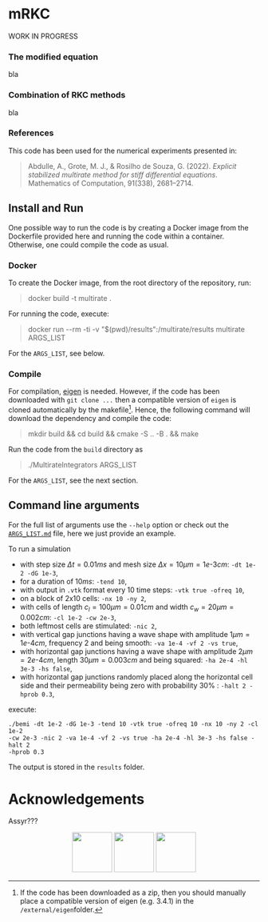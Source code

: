 # mRKC
WORK IN PROGRESS

### The modified equation
bla

### Combination of RKC methods
bla 


### References
This code has been used for the numerical experiments presented in:

>Abdulle, A., Grote, M. J., & Rosilho de Souza, G. (2022). _Explicit stabilized multirate method for stiff differential equations_. Mathematics of Computation, 91(338), 2681–2714.


## Install and Run
One possible way to run the code is by creating a Docker image from the Dockerfile provided here and running the code within a container. Otherwise, one could compile the code as usual.

### Docker
To create the Docker image, from the root directory of the repository, run:
> docker build -t multirate .  

For running the code, execute:
> docker run --rm -ti -v "$(pwd)/results":/multirate/results multirate ARGS_LIST

For the `ARGS_LIST`, see below.

### Compile
For compilation, [eigen](https://eigen.tuxfamily.org/index.php?title=Main_Page) is needed. However, if the code has been downloaded with `git clone ...` then a compatible version of `eigen` is cloned automatically by the makefile[^eigen]. Hence, the following command will download the dependency and compile the code:

> mkdir build && cd build && cmake -S .. -B . && make

Run the code from the ``build`` directory as
> ./MultirateIntegrators ARGS_LIST

For the `ARGS_LIST`, see the next section.

## Command line arguments
For the full list of arguments use the `--help` option or check out the [`ARGS_LIST.md`](ARGS_LIST.md) file, here we just provide an example.

To run a simulation

- with step size $\Delta t=0.01 ms$ and mesh size $\Delta x=10\mu m=1e\text{-}3cm$: `-dt 1e-2 -dG 1e-3`,
- for a duration of $10ms$: `-tend 10`,
- with output in `.vtk` format every 10 time steps: `-vtk true -ofreq 10`,
- on a block of 2x10 cells: `-nx 10 -ny 2`,
- with cells of length $c_l=100\mu m=0.01 cm$ and width $c_w=20\mu m=0.002 cm$: `-cl 1e-2 -cw 2e-3`,
- both leftmost cells are stimulated: `-nic 2`,
- with vertical gap junctions having a wave shape with amplitude $1\mu m=1e\text{-}4 cm$, frequency $2$ and being smooth: `-va 1e-4 -vf 2 -vs true`,
- with horizontal gap junctions having a wave shape with amplitude $2\mu m=2e\text{-}4 cm$, length $30\mu m=0.003 cm$ and being squared: `-ha 2e-4 -hl 3e-3 -hs false`,
- with horizontal gap junctions randomly placed along the horizontal cell side and their permeability being zero with probability 30% : `-halt 2 -hprob 0.3`,

execute:

```
./bemi -dt 1e-2 -dG 1e-3 -tend 10 -vtk true -ofreq 10 -nx 10 -ny 2 -cl 1e-2 
-cw 2e-3 -nic 2 -va 1e-4 -vf 2 -vs true -ha 2e-4 -hl 3e-3 -hs false -halt 2 
-hprob 0.3
```

The output is stored in the `results` folder.

# Acknowledgements
Assyr???


<p align="center">
  <img src="./docs/img/logo-MICROCARD.png" height="80"/>
  <img src="./docs/img/EuroHPC.jpg" height="80" />
  <img src="./docs/img/WBF_SBFI_EU_Frameworkprogramme_E_RGB_pos_quer.png" height="80" />
</p>

[^eigen]: If the code has been downloaded as a zip, then you should manually place a compatible version of eigen (e.g. 3.4.1) in the `/external/eigen`folder.

